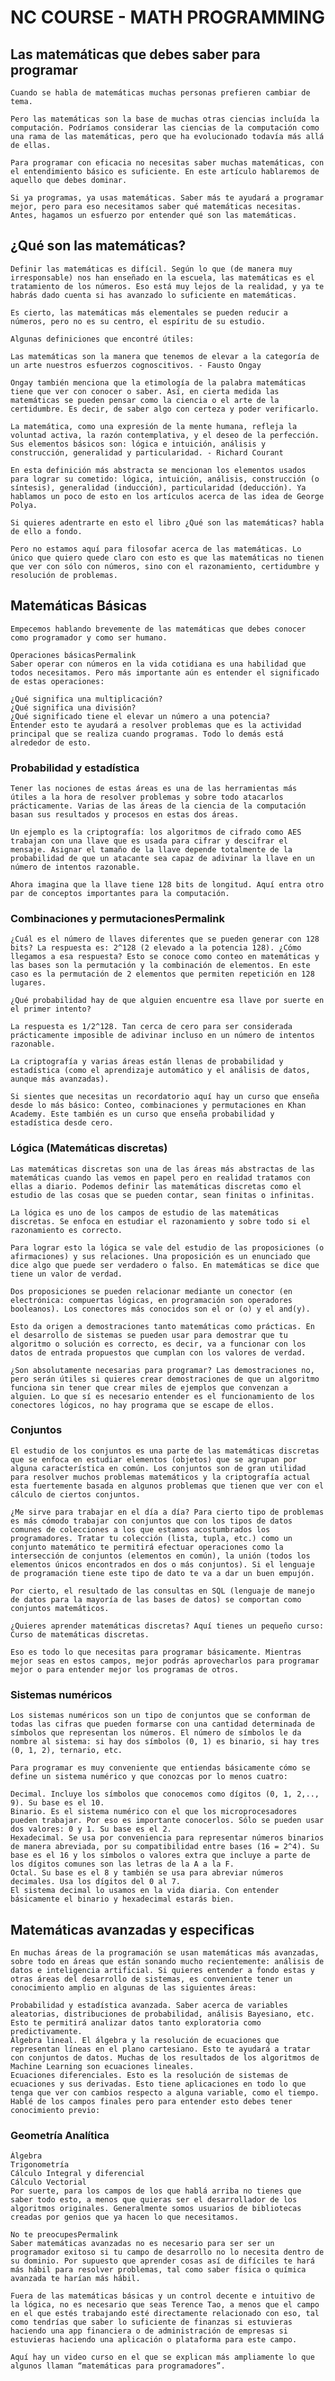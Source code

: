 
#  NC COURSE - MATH PROGRAMMING


## Las matemáticas que debes saber para programar

    Cuando se habla de matemáticas muchas personas prefieren cambiar de tema.

    Pero las matemáticas son la base de muchas otras ciencias incluída la computación. Podríamos considerar las ciencias de la computación como una rama de las matemáticas, pero que ha evolucionado todavía más allá de ellas.

    Para programar con eficacia no necesitas saber muchas matemáticas, con el entendimiento básico es suficiente. En este artículo hablaremos de aquello que debes dominar.

    Si ya programas, ya usas matemáticas. Saber más te ayudará a programar mejor, pero para eso necesitamos saber qué matemáticas necesitas. Antes, hagamos un esfuerzo por entender qué son las matemáticas.


## ¿Qué son las matemáticas?

    Definir las matemáticas es difícil. Según lo que (de manera muy irresponsable) nos han enseñado en la escuela, las matemáticas es el tratamiento de los números. Eso está muy lejos de la realidad, y ya te habrás dado cuenta si has avanzado lo suficiente en matemáticas.

    Es cierto, las matemáticas más elementales se pueden reducir a números, pero no es su centro, el espíritu de su estudio.

    Algunas definiciones que encontré útiles:

    Las matemáticas son la manera que tenemos de elevar a la categoría de un arte nuestros esfuerzos cognoscitivos. - Fausto Ongay

    Ongay también menciona que la etimología de la palabra matemáticas tiene que ver con conocer o saber. Así, en cierta medida las matemáticas se pueden pensar como la ciencia o el arte de la certidumbre. Es decir, de saber algo con certeza y poder verificarlo.

    La matemática, como una expresión de la mente humana, refleja la voluntad activa, la razón contemplativa, y el deseo de la perfección. Sus elementos básicos son: lógica e intuición, análisis y construcción, generalidad y particularidad. - Richard Courant

    En esta definición más abstracta se mencionan los elementos usados para lograr su cometido: lógica, intuición, análisis, construcción (o síntesis), generalidad (inducción), particularidad (deducción). Ya hablamos un poco de esto en los artículos acerca de las idea de George Polya.

    Si quieres adentrarte en esto el libro ¿Qué son las matemáticas? habla de ello a fondo.

    Pero no estamos aquí para filosofar acerca de las matemáticas. Lo único que quiero quede claro con esto es que las matemáticas no tienen que ver con sólo con números, sino con el razonamiento, certidumbre y resolución de problemas.


## Matemáticas Básicas

    Empecemos hablando brevemente de las matemáticas que debes conocer como programador y como ser humano.

    Operaciones básicasPermalink
    Saber operar con números en la vida cotidiana es una habilidad que todos necesitamos. Pero más importante aún es entender el significado de estas operaciones:

    ¿Qué significa una multiplicación?
    ¿Qué significa una división?
    ¿Qué significado tiene el elevar un número a una potencia?
    Entender esto te ayudará a resolver problemas que es la actividad principal que se realiza cuando programas. Todo lo demás está alrededor de esto.


### Probabilidad y estadística

    Tener las nociones de estas áreas es una de las herramientas más útiles a la hora de resolver problemas y sobre todo atacarlos prácticamente. Varias de las áreas de la ciencia de la computación basan sus resultados y procesos en estas dos áreas.

    Un ejemplo es la criptografía: los algoritmos de cifrado como AES trabajan con una llave que es usada para cifrar y descifrar el mensaje. Asignar el tamaño de la llave depende totalmente de la probabilidad de que un atacante sea capaz de adivinar la llave en un número de intentos razonable.

    Ahora imagina que la llave tiene 128 bits de longitud. Aquí entra otro par de conceptos importantes para la computación.


### Combinaciones y permutacionesPermalink
    ¿Cuál es el número de llaves diferentes que se pueden generar con 128 bits? La respuesta es: 2^128 (2 elevado a la potencia 128). ¿Cómo llegamos a esa respuesta? Esto se conoce como conteo en matemáticas y las bases son la permutación y la combinación de elementos. En este caso es la permutación de 2 elementos que permiten repetición en 128 lugares.

    ¿Qué probabilidad hay de que alguien encuentre esa llave por suerte en el primer intento?

    La respuesta es 1/2^128. Tan cerca de cero para ser considerada prácticamente imposible de adivinar incluso en un número de intentos razonable.

    La criptografía y varias áreas están llenas de probabilidad y estadística (como el aprendizaje automático y el análisis de datos, aunque más avanzadas).

    Si sientes que necesitas un recordatorio aquí hay un curso que enseña desde lo más básico: Conteo, combinaciones y permutaciones en Khan Academy. Este también es un curso que enseña probabilidad y estadística desde cero.


### Lógica (Matemáticas discretas)

    Las matemáticas discretas son una de las áreas más abstractas de las matemáticas cuando las vemos en papel pero en realidad tratamos con ellas a diario. Podemos definir las matemáticas discretas como el estudio de las cosas que se pueden contar, sean finitas o infinitas.

    La lógica es uno de los campos de estudio de las matemáticas discretas. Se enfoca en estudiar el razonamiento y sobre todo si el razonamiento es correcto.

    Para lograr esto la lógica se vale del estudio de las proposiciones (o afirmaciones) y sus relaciones. Una proposición es un enunciado que dice algo que puede ser verdadero o falso. En matemáticas se dice que tiene un valor de verdad.

    Dos proposiciones se pueden relacionar mediante un conector (en electrónica: compuertas lógicas, en programación son operadores booleanos). Los conectores más conocidos son el or (o) y el and(y).

    Esto da origen a demostraciones tanto matemáticas como prácticas. En el desarrollo de sistemas se pueden usar para demostrar que tu algoritmo o solución es correcto, es decir, va a funcionar con los datos de entrada propuestos que cumplan con los valores de verdad.

    ¿Son absolutamente necesarias para programar? Las demostraciones no, pero serán útiles si quieres crear demostraciones de que un algoritmo funciona sin tener que crear miles de ejemplos que convenzan a alguien. Lo que sí es necesario entender es el funcionamiento de los conectores lógicos, no hay programa que se escape de ellos.


### Conjuntos
    El estudio de los conjuntos es una parte de las matemáticas discretas que se enfoca en estudiar elementos (objetos) que se agrupan por alguna característica en común. Los conjuntos son de gran utilidad para resolver muchos problemas matemáticos y la criptografía actual esta fuertemente basada en algunos problemas que tienen que ver con el cálculo de ciertos conjuntos.

    ¿Me sirve para trabajar en el día a día? Para cierto tipo de problemas es más cómodo trabajar con conjuntos que con los tipos de datos comunes de colecciones a los que estamos acostumbrados los programadores. Tratar tu colección (lista, tupla, etc.) como un conjunto matemático te permitirá efectuar operaciones como la intersección de conjuntos (elementos en común), la unión (todos los elementos únicos encontrados en dos o más conjuntos). Si el lenguaje de programación tiene este tipo de dato te va a dar un buen empujón.

    Por cierto, el resultado de las consultas en SQL (lenguaje de manejo de datos para la mayoría de las bases de datos) se comportan como conjuntos matemáticos.

    ¿Quieres aprender matemáticas discretas? Aquí tienes un pequeño curso: Curso de matemáticas discretas.

    Eso es todo lo que necesitas para programar básicamente. Mientras mejor seas en estos campos, mejor podrás aprovecharlos para programar mejor o para entender mejor los programas de otros.


### Sistemas numéricos
    Los sistemas numéricos son un tipo de conjuntos que se conforman de todas las cifras que pueden formarse con una cantidad determinada de símbolos que representan los números. El número de símbolos le da nombre al sistema: si hay dos símbolos (0, 1) es binario, si hay tres (0, 1, 2), ternario, etc.

    Para programar es muy conveniente que entiendas básicamente cómo se define un sistema numérico y que conozcas por lo menos cuatro:

    Decimal. Incluye los símbolos que conocemos como dígitos (0, 1, 2,.., 9). Su base es el 10.
    Binario. Es el sistema numérico con el que los microprocesadores pueden trabajar. Por eso es importante conocerlos. Sólo se pueden usar dos valores: 0 y 1. Su base es el 2.
    Hexadecimal. Se usa por conveniencia para representar números binarios de manera abreviada, por su compatibilidad entre bases (16 = 2^4). Su base es el 16 y los símbolos o valores extra que incluye a parte de los dígitos comunes son las letras de la A a la F.
    Octal. Su base es el 8 y también se usa para abreviar números decimales. Usa los dígitos del 0 al 7.
    El sistema decimal lo usamos en la vida diaria. Con entender básicamente el binario y hexadecimal estarás bien.



## Matemáticas avanzadas y especificas

    En muchas áreas de la programación se usan matemáticas más avanzadas, sobre todo en áreas que están sonando mucho recientemente: análisis de datos e inteligencia artificial. Si quieres entender a fondo estas y otras áreas del desarrollo de sistemas, es conveniente tener un conocimiento amplio en algunas de las siguientes áreas:

    Probabilidad y estadística avanzada. Saber acerca de variables aleatorias, distribuciones de probabilidad, análisis Bayesiano, etc. Esto te permitirá analizar datos tanto exploratoria como predictivamente.
    Álgebra lineal. El álgebra y la resolución de ecuaciones que representan líneas en el plano cartesiano. Esto te ayudará a tratar con conjuntos de datos. Muchas de los resultados de los algoritmos de Machine Learning son ecuaciones lineales.
    Ecuaciones diferenciales. Esto es la resolución de sistemas de ecuaciones y sus derivadas. Esto tiene aplicaciones en todo lo que tenga que ver con cambios respecto a alguna variable, como el tiempo.
    Hablé de los campos finales pero para entender esto debes tener conocimiento previo:


### Geometría Analítica
    Álgebra
    Trigonometría
    Cálculo Integral y diferencial
    Cálculo Vectorial
    Por suerte, para los campos de los que hablá arriba no tienes que saber todo esto, a menos que quieras ser el desarrollador de los algoritmos originales. Generalmente somos usuarios de bibliotecas creadas por genios que ya hacen lo que necesitamos.

    No te preocupesPermalink
    Saber matemáticas avanzadas no es necesario para ser ser un programador exitoso si tu campo de desarrollo no lo necesita dentro de su dominio. Por supuesto que aprender cosas así de difíciles te hará más hábil para resolver problemas, tal como saber física o química avanzada te harían más hábil.

    Fuera de las matemáticas básicas y un control decente e intuitivo de la lógica, no es necesario que seas Terence Tao, a menos que el campo en el que estés trabajando esté directamente relacionado con eso, tal como tendrías que saber lo suficiente de finanzas si estuvieras haciendo una app financiera o de administración de empresas si estuvieras haciendo una aplicación o plataforma para este campo.

    Aquí hay un video curso en el que se explican más ampliamente lo que algunos llaman “matemáticas para programadores”.



